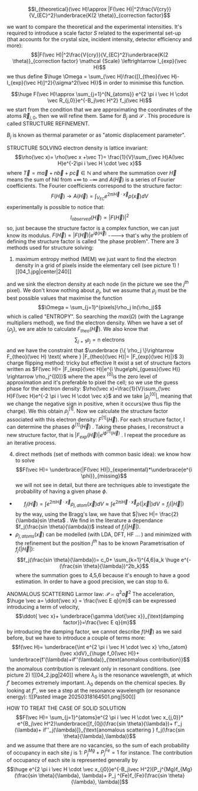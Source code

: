 $$I_{theoretical}(\vec H)\approx |F(\vec H)|^2\frac{V{cry}}{V_{EC}^2}\underbrace{K(2 \theta)}_{correction factor}$$

we want to compare the theoretical and the experimental intensities.
It's required to introduce a scale factor $S$ related to the experimental set-up (that accounts for the crystal size, incident intensity, detector efficiency and more): $$|F(\vec H)|^2\frac{V{cry}}{V_{EC}^2}\underbrace{K(2 \theta)}_{correction factor} \mathcal {Scale} \leftrightarrow I_{exp}(\vec H)$$
we thus define $\huge \Omega = \sum_{\vec H}\frac{[I_{theo}(\vec H)-I_{exp}(\vec H)]^2}{\sigma^2(\vec H)}$ in order to minimise this function.

$$\huge F(\vec H)\approx \sum_{j=1}^{N_{atoms}} e^{2 \pi i \vec H \cdot \vec R_{j,0}}e^{-B_j\vec H^2} f_j(\vec H)$$
we start from the condition that we are approximating the coordinates of the atoms $\vec R_{j,0}$, then we will refine them. Same for $B_j$ and $\mathcal S$ . This procedure is called STRUCTURE REFINEMENT.

$B_j$ is known as thermal parameter or as "atomic displacement parameter". 

STRUCTURE SOLVING
electron density is lattice invariant: $$\rho(\vec x)= \rho(\vec x +\vec T)= \frac{1}{V}\sum_{\vec H}A(\vec H)e^{-2\pi i \vec H \cdot \vec x}$$
where $\vec T= m\vec a+n \vec b + p \vec c \in \mathbb N$  and where the summation over $\vec H$ means the sum of hkl from $+\infty$ to $-\infty$ and $A(\vec H)$ is a series of Fourier coefficients.
The Fourier coefficients correspond to the structure factor:  $$F(\vec H)\rightarrow A(\vec H)= \int_{V_{EC}}e^{2 \pi i \vec H \cdot \vec x}\rho(\vec x)dV$$
experimentally is possible to notice that:$$I_{observed}(\vec H)\propto |F(\vec H)|^2$$
so, just because the structure factor is a complex function, we can just know its modulus.
$F(\vec H)= |F(\vec H)|e^{i \phi (\vec H)}$ ----> that's why the problem of defining the structure factor is called "the phase problem".
There are 3 methods used for structure solving:
1) maximum entropy method (MEM) we just want to find the electron density in a grid of pixels inside the elementary cell (see picture 1) 
![[04_1.jpg|center|240]]

and we sink the electron density at each node (in the picture we see the $j^{th}$ pixel). We don't know nothing about $\rho_j$, but we assume that $\rho_j$ must be the best possible values that maximise the function $$\Omega = \sum_{j=1}^{pixels}\rho_j ln(\rho_j)$$ which is called "ENTROPY". So searching the $max(\Omega)$ (with the Lagrange multipliers method), we find the electron density.
When we have a set of $\{ \rho_j \}$, we are able to calculate $F_{theo}(\vec H)$. We also know that $$\sum_{j=1}\rho_j=\text{n electrons}$$
and we have the constraint that $\underbrace {\{ \rho_j \}\rightarrow F_{theo}(\vec H) \text{ where } |F_{theo}(\vec H)|= |F_{exp}(\vec H)|}$ 
3) charge flipping method: tricky but effective 
It exist a set of structure factors written as $F(\vec H)= |F_{exp}(\vec H)|e^{i \huge\phi_{guess}(\vec H)} \rightarrow \rho_j^{[0]}$ where the apex $^{[0]}$is the zero level of approximation and it's preferable to pixel the cell;
so we use the guess phase for the electron density: $\rho(\vec x)=\frac{1}{V}\sum_{\vec H}F(\vec H)e^{-2 \pi i \vec H \cdot \vec x}$
and we take $|\rho_j^{[0]}|$, meaning that we change the negative sign in positive, when it occurs(we thus flip the charge). We this obtain $\rho_j^{[1]}$. Now we calculate the structure factor associated with this electron density: $F^{[1]}(\vec H)$. For each structure factor, I can determine the phases $\phi^{[1]}(\vec H)$ . Taking these phases, I reconstruct a new structure factor, that is $|F_{exp}(\vec H)|e ^{i\phi^{[1]}(\vec H)}$ .  I repeat the procedure as an iterative process.

4) direct methods (set of methods with common basic idea): we know how to solve $$F(\vec H)= \underbrace{|F(\vec H)|}_{experimental}*\underbrace{e^{i \phi}}_{missing}$$
we will not see in detail, but there are techniques able to investigate the probability of having a given phase $\phi$. 
- $$f_j(\vec H)= \int e^{2 \pi i \vec H \cdot \vec x} \rho_{j,atom}(\vec x)dV \approx \int e^{2 \pi i \vec H \cdot \vec x} \rho(|\vec x|)dV= f_j(|\vec H|)$$
by the way, using the Bragg's law, we have that $|\vec H|= \frac{2}{\lambda}sin \theta$ . We find in the literature a dependance $f_j(\frac{sin \theta}{\lambda})$ instead of $f_j(|\vec H|)$. 
- $\rho_{j,atoms}(\vec x)$ can be modelled (with LDA, DFT, HF $\dots$ ) and minimized with the refinement but the position $j^{th}$ has to be known
Parametrisation of $f_j(|\vec H|)$: $$f_j(\frac{sin \theta}{\lambda})= c_0+ \sum_{k=1}^{4,6}a_k \huge e^{-(\frac{sin \theta}{\lambda})^2b_k}$$
where the summation goes to 4,5,6 because it's enough to have a good estimation. In order to have a good precision, we can stop to 6.

ANOMALOUS SCATTERING
Larmor law: $\mathcal P \propto q^2 \vec a^2$ 
The acceleration, $\huge \vec a= \ddot{\vec x} = \frac{\vec E q}{m}$ can be expressed introducing a term of velocity, $$\ddot{ \vec x}+ \underbrace{\gamma \dot{\vec x}}_{\text{damping factor}}=\frac{\vec E q}{m}$$
by introducing the damping factor, we cannot describe $f(\vec H)$ as we said before, but we have to introduce a couple of terms more: $$f(\vec H)= \underbrace{\int e^{2 \pi i \vec H \cdot \vec x} \rho_{atom}(\vec x)dV}_{\huge f_0(\vec H)}+ \underbrace{f'(\lambda)+if''(\lambda)}_{\text{anomalous contribution}}$$
the anomalous contribution is relevant only in resonant conditions.
(see picture 2)
![[04_2.jpg|240]]
where $\lambda_0$ is the resonance wavelength, at which $f'$ becomes extremely important. $\lambda_0$ depends on the chemical species.
By looking at $f''$, we see a step at the resonance wavelength (or resonance energy):
![[Pasted image 20250318164501.png|500]]


HOW TO TREAT THE CASE OF SOLID SOLUTION
$$F(\vec H)= \sum_{j=1}^{atoms}e^{2 \pi i \vec H \cdot \vec x_{j,0}}* e^{B_j\vec H^2}\underbrace{[f_{0j}(\frac{sin \theta}{\lambda})+ f'_j (\lambda)+ if''_j(\lambda)]}_{\text{anomalous scattering } f_j(\frac{sin \theta}{\lambda},\lambda)}$$
and we assume that there are no vacancies, so the sum of each probability of occupancy in each site $j$ is 1: $P_j^{Mg}+ P_j^{Fe}=1$ for instance. The contribution of occupancy of each site is represented generally by $$\huge e^{2 \pi i \vec H \cdot \vec x_{j0}}e^{-B_j\vec H^2}[P_j^{Mg}f_{Mg}(\frac{sin \theta}{\lambda}, \lambda)+ P_j ^{Fe}f_{Fe}(\frac{sin \theta}{\lambda}, \lambda)]$$

